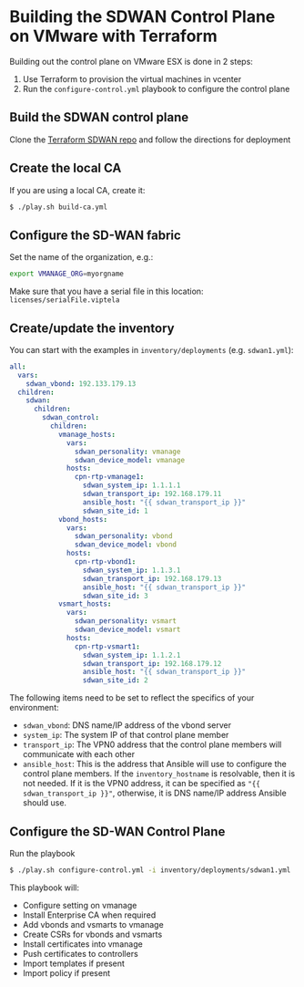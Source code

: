 # Building the SDWAN Control Plane on VMware with Terraform

Building out the control plane on VMware ESX is done in 2 steps:

1. Use Terraform to provision the virtual machines in vcenter
2. Run the `configure-control.yml` playbook to configure the control plane

## Build the SDWAN control plane

Clone the [Terraform SDWAN repo](https://github.com/ciscops/terraform-viptela) and follow the directions for deployment

## Create the local CA

If you are using a local CA, create it:
```bash
$ ./play.sh build-ca.yml
```

## Configure the SD-WAN fabric

Set the name of the organization, e.g.:
```bash
export VMANAGE_ORG=myorgname
```

Make sure that you have a serial file in this location: `licenses/serialFile.viptela` 

## Create/update the inventory

You can start with the examples in `inventory/deployments` (e.g. `sdwan1.yml`):

```yaml
all:
  vars:
    sdwan_vbond: 192.133.179.13
  children:
    sdwan:
      children:
        sdwan_control:
          children:
            vmanage_hosts:
              vars:
                sdwan_personality: vmanage
                sdwan_device_model: vmanage
              hosts:
                cpn-rtp-vmanage1:
                  sdwan_system_ip: 1.1.1.1
                  sdwan_transport_ip: 192.168.179.11
                  ansible_host: "{{ sdwan_transport_ip }}"
                  sdwan_site_id: 1
            vbond_hosts:
              vars:
                sdwan_personality: vbond
                sdwan_device_model: vbond
              hosts:
                cpn-rtp-vbond1:
                  sdwan_system_ip: 1.1.3.1
                  sdwan_transport_ip: 192.168.179.13
                  ansible_host: "{{ sdwan_transport_ip }}"
                  sdwan_site_id: 3
            vsmart_hosts:
              vars:
                sdwan_personality: vsmart
                sdwan_device_model: vsmart
              hosts:
                cpn-rtp-vsmart1:
                  sdwan_system_ip: 1.1.2.1
                  sdwan_transport_ip: 192.168.179.12
                  ansible_host: "{{ sdwan_transport_ip }}"
                  sdwan_site_id: 2
```

The following items need to be set to reflect the specifics of your environment:

* `sdwan_vbond`: DNS name/IP address of the vbond server
* `system_ip`: The system IP of that control plane member
* `transport_ip`: The VPN0 address that the control plane members will communicate with each other
* `ansible_host`: This is the address that Ansible will use to configure the control plane members.  If the `inventory_hostname` is resolvable, then it is not needed. If it is the VPN0 address, it can be specified as `"{{ sdwan_transport_ip }}"`, otherwise, it is DNS name/IP address Ansible should use.

## Configure the SD-WAN Control Plane

Run the playbook
```bash
$ ./play.sh configure-control.yml -i inventory/deployments/sdwan1.yml
```

This playbook will:

* Configure setting on vmanage
* Install Enterprise CA when required
* Add vbonds and vsmarts to vmanage
* Create CSRs for vbonds and vsmarts
* Install certificates into vmanage
* Push certificates to controllers
* Import templates if present
* Import policy if present